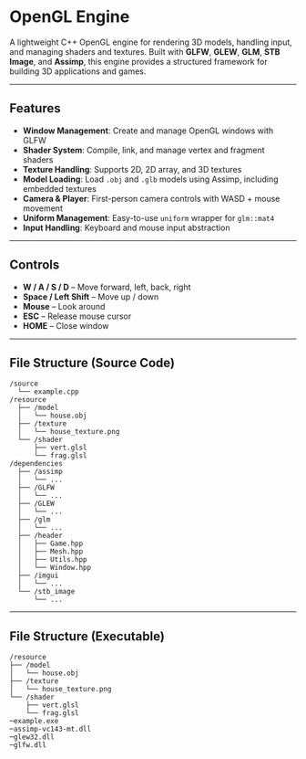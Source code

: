 # OpenGL Engine

A lightweight C++ OpenGL engine for rendering 3D models, handling input, and managing shaders and textures. Built with **GLFW**, **GLEW**, **GLM**, **STB Image**, and **Assimp**, this engine provides a structured framework for building 3D applications and games.

---

## Features

- **Window Management**: Create and manage OpenGL windows with GLFW  
- **Shader System**: Compile, link, and manage vertex and fragment shaders  
- **Texture Handling**: Supports 2D, 2D array, and 3D textures  
- **Model Loading**: Load `.obj` and `.glb` models using Assimp, including embedded textures  
- **Camera & Player**: First-person camera controls with WASD + mouse movement  
- **Uniform Management**: Easy-to-use `uniform` wrapper for `glm::mat4`  
- **Input Handling**: Keyboard and mouse input abstraction  

---

## Controls

- **W / A / S / D** – Move forward, left, back, right  
- **Space / Left Shift** – Move up / down  
- **Mouse** – Look around  
- **ESC** – Release mouse cursor  
- **HOME** – Close window  

---

## File Structure (Source Code)

```text
/source  
  └── example.cpp  
/resource  
  ├── /model  
  │   └── house.obj  
  ├── /texture  
  │   └── house_texture.png  
  └── /shader  
      ├── vert.glsl  
      └── frag.glsl  
/dependencies  
  ├── /assimp  
  │   └── ...  
  ├── /GLFW  
  │   └── ...  
  ├── /GLEW  
  │   └── ...  
  ├── /glm  
  │   └── ...  
  ├── /header  
  │   ├── Game.hpp  
  │   ├── Mesh.hpp  
  │   ├── Utils.hpp  
  │   └── Window.hpp  
  ├── /imgui  
  │   └── ...  
  └── /stb_image  
      └── ...  
```

---

## File Structure (Executable)

```text
/resource  
├── /model  
│   └── house.obj  
├── /texture  
│   └── house_texture.png  
└── /shader  
    ├── vert.glsl  
    └── frag.glsl  
─example.exe  
─assimp-vc143-mt.dll  
─glew32.dll  
─glfw.dll  
```
